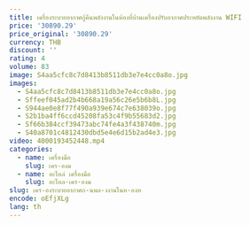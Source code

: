 ```yaml
---
title: เครื่องระบายอากาศกู้คืนพลังงานในห้องที่บ้านเครื่องปรับอากาศประหยัดพลังงาน WIFI
price: '30890.29'
price_original: '30890.29'
currency: THB
discount: ''
rating: 4
volume: 83
image: S4aa5cfc8c7d8413b8511db3e7e4cc0a8o.jpg
images:
  - S4aa5cfc8c7d8413b8511db3e7e4cc0a8o.jpg
  - Sffeef045ad2b4b668a19a56c26e5b6b8L.jpg
  - S944ae0e8f77f490a939e674c7e638039o.jpg
  - S2b1ba4ff6ccd45208fa53c4f9b55683d2.jpg
  - Sf66b384ccf39473abc74fe4a3f438740m.jpg
  - S40a8701c4812430dbd5e4e6d15b2ad4e3.jpg
video: 4000193452448.mp4
categories:
  - name: เครื่องมือ
    slug: เคร-องม
  - name: อะไหล่ เครื่องมือ
    slug: อะไหล-เคร-องม
slug: เคร-องระบายอากาศก-นพล-งงานในห-องท
encode: oEfjXLg
lang: th
---
```

  